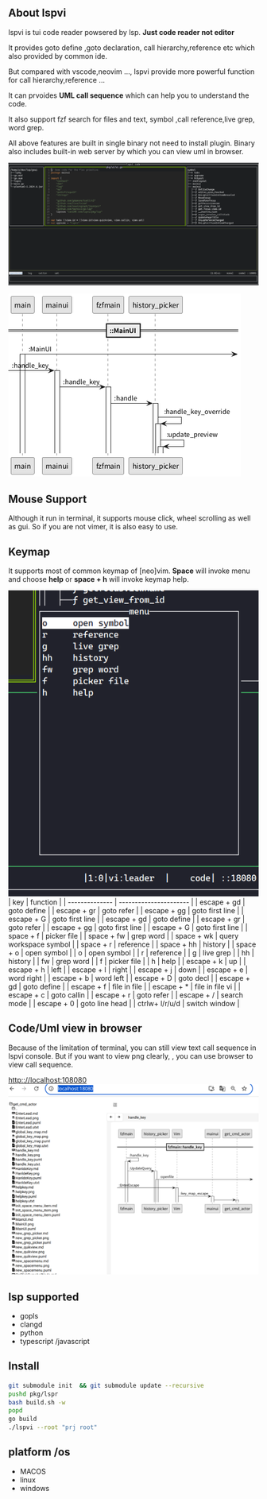 ## About lspvi

lspvi is tui code reader powsered by lsp. **Just code reader not editor**

It provides goto define ,goto declaration, call hierarchy,reference  etc which also provided by common ide.

But compared with vscode,neovim ..., lspvi provide  more powerful function for call hierarchy,reference ...

It can prvoides **UML call sequence** which can help you to understand the code. 

It also support fzf search for files and text, symbol ,call reference,live grep, word grep. 

All above features are built in single binary not need to install plugin. Binary also includes built-in web server by which you can view uml in browser.

![terminal](screen1.png)

![uml](main.png)
## Mouse Support
Although it run in terminal, it supports mouse click, wheel scrolling as well as gui. So if you are not vimer, it is also easy to use.

## Keymap 
It supports most of common keymap of [neo]vim. **Space** will invoke menu and  choose **help** or   **space + h** will invoke keymap help.

![keymap](keymap.png)
| key            | function               |
| -------------- | ---------------------- |
| escape + gd    | goto define            |
| escape + gr    | goto refer             |
| escape + gg    | goto first line        |
| escape + G     | goto first line        |
| escape + gd    | goto define            |
| escape + gr    | goto refer             |
| escape + gg    | goto first line        |
| escape + G     | goto first line        |
| space + f      | picker file            |
| space + fw     | grep word              |
| space + wk     | query workspace symbol |
| space + r      | reference              |
| space + hh     | history                |
| space + o      | open symbol            |
| o              | open symbol            |
| r              | reference              |
| g              | live grep              |
| hh             | history                |
| fw             | grep word              |
| f              | picker file            |
| h              | help                   |
| escape + k     | up                     |
| escape + h     | left                   |
| escape + l     | right                  |
| escape + j     | down                   |
| escape + e     | word right             |
| escape + b     | word left              |
| escape + D     | goto decl              |
| escape + gd    | goto define            |
| escape + f     | file in file           |
| escape + *     | file in file vi        |
| escape + c     | goto callin            |
| escape + r     | goto refer             |
| escape + /     | search mode            |
| escape + 0     | goto line head         |
| ctrlw+ l/r/u/d | switch window          |

## Code/Uml  view in browser
Because of the limitation of terminal, you can still view text call sequence in lspvi console. But if you want to view png clearly, , you can use browser to view  call sequence.

[http:://localhost:108080](http:://localhost:108080)
![web](web.png)

## lsp supported
- gopls
- clangd
- python
- typescript /javascript

## Install
~~~sh
git submodule init  && git submodule update --recursive
pushd pkg/lspr
bash build.sh -w
popd
go build
./lspvi --root "prj root"
~~~

## platform /os 
- MACOS 
- linux 
- windows

